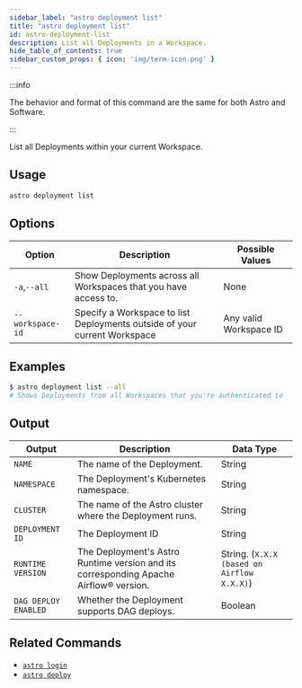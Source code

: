 ```yaml
---
sidebar_label: "astro deployment list"
title: "astro deployment list"
id: astro-deployment-list
description: List all Deployments in a Workspace.
hide_table_of_contents: true
sidebar_custom_props: { icon: 'img/term-icon.png' }
---
```


:::info

The behavior and format of this command are the same for both Astro and Software.

:::

List all Deployments within your current Workspace.

## Usage

```sh
astro deployment list
```

## Options

| Option           | Description                                                               | Possible Values        |
| ---------------- | ------------------------------------------------------------------------- | ---------------------- |
| `-a`,`--all`     | Show Deployments across all Workspaces that you have access to.           | None                   |
| `--workspace-id` | Specify a Workspace to list Deployments outside of your current Workspace | Any valid Workspace ID |

## Examples

```sh
$ astro deployment list --all
# Shows Deployments from all Workspaces that you're authenticated to
```

## Output

| Output               | Description                                                                   | Data Type                                  |
| -------------------- | ----------------------------------------------------------------------------- | ------------------------------------------ |
| `NAME`               | The name of the Deployment.                                                   | String                                     |
| `NAMESPACE`          | The Deployment's Kubernetes namespace.                                        | String                                     |
| `CLUSTER`            | The name of the Astro cluster where the Deployment runs.                      | String                                     |
| `DEPLOYMENT ID`      | The Deployment ID                                                             | String                                     |
| `RUNTIME VERSION`    | The Deployment's Astro Runtime version and its corresponding Apache Airflow® version. | String. (`X.X.X (based on Airflow X.X.X)`) |
| `DAG DEPLOY ENABLED` | Whether the Deployment supports DAG deploys.                                  | Boolean                                    |

## Related Commands

- [`astro login`](cli/astro-login.md)
- [`astro deploy`](cli/astro-deploy.md)
